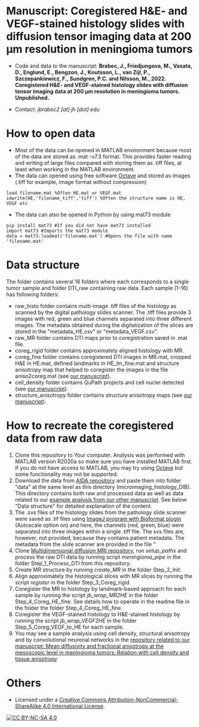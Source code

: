 # Manuscript: Coregistered H&E- and VEGF-stained histology slides with diffusion tensor imaging data at 200 μm resolution in meningioma tumors
* Code and data to the manuscript: **Brabec, J., Friedjungova, M., Vasata, D., Englund, E., Bengzon, J., Knutsson, L., van Zijl, P., Szczepankiewicz, F., Sundgren, P.C. and Nilsson, M., 2022. Coregistered H&E- and VEGF-stained histology slides with diffusion tensor imaging data at 200 μm resolution in meningioma tumors. Unpublished.**

* Contact: *jbrabec2 [at] jh [dot] edu*


# How to open data
* Most of the data can be opened in MATLAB environment because most of the data are stored as .mat -v7.3 format. This provides faster reading and writing of large files compared with storing them as .tiff files, at least when working in the MATLAB environment.
* The data can opened using free software [Octave](https://octave.org) and stored as images (.tiff for example, image format without compression)

```
load filename.mat %Often HE.mat or VEGF.mat
imwrite(HE,'filename_tiff','tiff') %Often the structure name is HE, VEGF etc
```

* The data can also be opened in Python by using mat73 module

```
pip install mat73 #If you did not have mat73 installed
import mat73 #Imports the mat73 module
data = mat73.loadmat('filename.mat') #Opens the file with name 'filename.mat'
```

# Data structure
The folder contains several 16 folders where each corresponds to a single tumor sample and folder DTI_raw containing raw data.
Each sample (1-16) has following folders:
* raw_histo folder contains multi-image .tiff files of the histology as scanned by the digital pathology slides scanner. The .tiff files provide 3 images with red, green and blue channels separated into three different images. The metadata obtained during the digitalization of the slices are stored in the "metadata_HE.csv" or "metadata_VEGF.csv".
* raw_MR folder contains DTI maps prior to coregistration saved in .mat file.
* coreg_rigid folder contains approximately aligned histology with MR.
* coreg_fine folder contains coregistered DTI images in MR.mat, cropped H&E in HE.mat, defined landmarks in HE_lm_fine.mat and structure anisotropy map that helped to coregister the images in the file aniso2coreg.mat (see [our manuscript](https://github.com/jan-brabec/microimaging_vs_histology_in_meningeomas_test)).
* cell_density folder contains QuPath projects and cell nuclei detected (see [our manuscript](https://github.com/jan-brabec/microimaging_vs_histology_in_meningeomas_test)).
* structure_anisotropy folder contains structure anisotropy maps (see [our manuscript](https://github.com/jan-brabec/microimaging_vs_histology_in_meningeomas_test)).


# How to recreate the coregistered data from raw data
1. Clone this repository to Your computer. Analysis was performed with MATLAB version R2020a so make sure you have installed MATLAB first. If you do not have access to MATLAB, you may try using [Octave](https://octave.org) but some functionality may not be supported.
2. Download the data from [AIDA repository](https://aida-doi-repository.github.io) and paste them into folder "data" at the same level as this directory (microimaging_histology_DIB). This directory contains both raw and processed data as well as data related to our [example analysis from our other manuscript](https://github.com/jan-brabec/microimaging_vs_histology_in_meningeomas_test). See below "Data structure" for detailed explanation of the content.
3. The .svs files of the histology slides from the pathology slide scanner were saved as .tif files using [ImageJ program with Bioformat plugin](https://imagej.nih.gov/ij/index.html) (Autoscale option on) and here, the channels (red, green, blue) were separated into three images within a single .tiff file. The svs files are, however, not provided, because they contains patient metadata. The metadata from the slide scanner are provided in the file "
4. Clone [Multidimensional diffusion MRI repository](https://github.com/markus-nilsson/md-dmri), run *setup_paths* and process the raw DTI data by running script *meningioma_pipe* in the folder Step_1_Process_DTI from this repository.
5. Create MR structure by running *create_MR* in the folder Step_2_Init.
6. Align approximately the histological slices with MR slices by running the script *register* in the folder Step_3_Coreg_rigid.
7. Coregister the MR to histology by landmark-based approach for each sample by running the script *jb_wrap_MR2HE* in the folder Step_4_Coreg_HE_fine. See details how to operate in the readme file in the folder the folder Step_4_Coreg_HE_fine.
8. Coregister the VEGF-stained histology to H&E-stained histology by running the script *jb_wrap_VEGF2HE* in the folder Step_5_Coreg_VEGF_to_HE for each sample.
9. You may see a sample analysis using cell density, structural anisotropy and by convolutional neuronal networks in the [repository related to our manuscript: Mean diffusivity and fractional anisotropy at the mesoscopic level in meningioma tumors: Relation with cell density and tissue anisotropy](https://github.com/jan-brabec/microimaging_vs_histology_in_meningeomas_test)






# Others
* Licensed under a [Creative Commons Attribution-NonCommercial-ShareAlike 4.0 International License][cc-by-nc-sa].

[![CC BY-NC-SA 4.0][cc-by-nc-sa-image]][cc-by-nc-sa]

[cc-by-nc-sa]: http://creativecommons.org/licenses/by-nc-sa/4.0/
[cc-by-nc-sa-image]: https://licensebuttons.net/l/by-nc-sa/4.0/88x31.png
